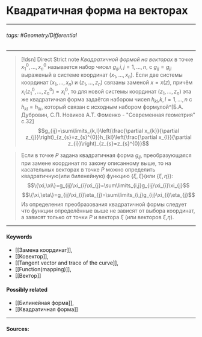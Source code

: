 # Квадратичная форма на векторах
***
###### tags: #Geometry/Differential  
***
>[!dsn] Direct Strict note
>*Квадратичной формой на векторах* в точке $x_{1}^{0},\dots,x_{n}^{0}$ называется набор чисел $g_{ij}$,$i,j=1,\dots,n$, с $g_{ij}=g_{ji}$ выраженый в системе координат $(x_{1},\dots,x_{n})$. Если две системы координат $(x_{1},\dots,x_{n})$ и $(z_{1},\dots,z_{n})$ связаны заменой $x=x(z)$, причём $x_{i}(z_{1}^{0},\dots,z_{n}^{0})=x_{i}^{0}$, то для новой системы координат $(z_{1},\dots,z_{n})$ эта же квадратичная форма задаётся набором чисел $h_{kl}$,$k,l=1,\dots,n$ c $h_{kl}=h_{lk}$, который связан с исходным набором формулой^[Б.А. Дубровин, С.П. Новиков А.Т. Фоменко - "Современная геометрия" с.32]
$$g_{ij}=\sum\limits_{k,l}\left(\frac{\partial x_{k}}{\partial z_{j}}\right)_{z_{s}=z_{s}^{0}}h_{kl}\left(\frac{\partial x_{l}}{\partial z_{i}}\right)_{z_{s}=z_{s}^{0}}$$

>Если в точке $P$ задана квадратичная форма $g_{ij}$, преобразующаяся при замене координат по закону описанному выше, то на касательных векторах в точке $P$ можно определить квадратичную(или биленейную) функцию $\{\xi,\xi\}$(или $\{\xi,\eta\}$):
$$\{\xi,\xi\}=g_{ij}\xi_{i}\xi_{j}=\sum\limits_{i,j}g_{ij}\xi_{i}\xi_{j}$$
$$\{\xi,\eta\}=g_{ij}\xi_{i}\eta_{j}=\sum\limits_{i,j}g_{ij}\xi_{i}\eta_{j}$$
Из определения преобразования квадратичной формы следует что функции определённые выше не зависят от выбора координат, а зависят только от точки $P$ и вектора $\xi$ (или векторов $\xi$,$\eta$).

***
#### Keywords
- [[Замена координат]],
- [[Ковектор]],
- [[Tangent vector and trace of the curve]],
- [[Function(mapping)]],
- [[Вектор]]
#### Possibly related
- [[Билинейная форма]],
- [[Квадратичная форма]]
***
#### Sources:
